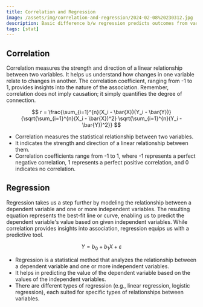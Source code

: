 ```yaml
---
title: Correlation and Regression
image: /assets/img/correlation-and-regression/2024-02-08%20230312.jpg
description: Basic difference b/w regression predicts outcomes from variables, while correlation gauges linear relationships
tags: [stat]
---
```




## Correlation
Correlation measures the strength and direction of a linear relationship between two variables. It helps us understand how changes in one variable relate to changes in another. The correlation coefficient, ranging from -1 to 1, provides insights into the nature of the association. Remember, correlation does not imply causation; it simply quantifies the degree of connection.

$$
r = \frac{\sum_{i=1}^{n}(X_i - \bar{X})(Y_i - \bar{Y})}{\sqrt{\sum_{i=1}^{n}(X_i - \bar{X})^2} \sqrt{\sum_{i=1}^{n}(Y_i - \bar{Y})^2}}
$$





- Correlation measures the statistical relationship between two variables.
- It indicates the strength and direction of a linear relationship between them.
- Correlation coefficients range from -1 to 1, where -1 represents a perfect negative correlation, 1 represents a perfect positive correlation, and 0 indicates no correlation.


## Regression
Regression takes us a step further by modeling the relationship between a dependent variable and one or more independent variables. The resulting equation represents the best-fit line or curve, enabling us to predict the dependent variable's value based on given independent variables. While correlation provides insights into association, regression equips us with a predictive tool.



$$
Y = b_0 + b_1X + \varepsilon
$$


- Regression is a statistical method that analyzes the relationship between a dependent variable and one or more independent variables.
- It helps in predicting the value of the dependent variable based on the values of the independent variables.
- There are different types of regression (e.g., linear regression, logistic regression), each suited for specific types of relationships between variables.
